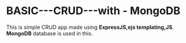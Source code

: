# BASIC---CRUD---with - MongoDB

This is simple CRUD app made using __ExpressJS,ejs templating,JS__.
__MongoDB__ database is used in this.